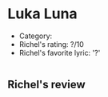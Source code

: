 # Luka Luna

 * Category: 
 * Richel's rating: ?/10
 * Richel's  favorite lyric: '?'

```
```

## Richel's review
